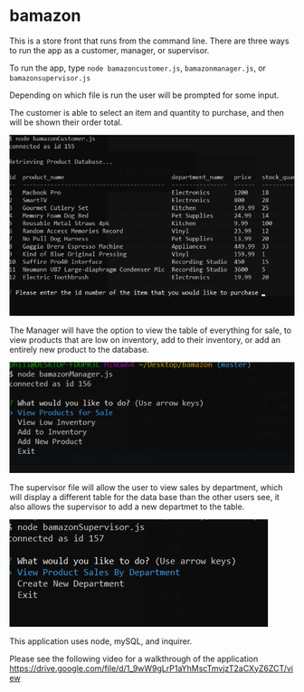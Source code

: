 # bamazon

This is a store front that runs from the command line.  There are three ways to run the app
as a customer, manager, or supervisor.

To run the app, type `node bamazoncustomer.js`, `bamazonmanager.js`, or `bamazonsupervisor.js`

Depending on which file is run the user will be prompted for some input.

The customer is able to select an item and quantity to purchase, and then will be shown their order total.

![alt text](screenshots/bamazoncust.png "The Customer prompt")


The Manager will have the option to view the table of everything for sale, to view products that are low on inventory, add to their inventory, or add an entirely new product to the database.

![alt text](screenshots/bamazonman.png "The Manager prompt")


The supervisor file will allow the user to view sales by department, which will display a different table for the data base than the other users see, it also allows the supervisor to add a new departmet to the table.

![alt text](screenshots/bamazonsup.png "The Supervisor prompt")


This application uses node, mySQL, and inquirer.

Please see the following video for a walkthrough of the application
https://drive.google.com/file/d/1_9wW9gLrP1aYhMscTmvjzT2aCXyZ6ZCT/view